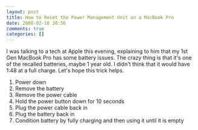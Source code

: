 ```yaml
---
layout: post
title: How to Reset the Power Management Unit on a MacBook Pro
date: 2008-02-18 20:56
comments: true
categories: []
---
```

I was talking to a tech at Apple this evening, explaining to him that my 1st Gen MacBook Pro has some battery issues. The crazy thing is that it's one of the recalled batteries, maybe 1 year old. I didn't think that it would have 1:48 at a full charge. Let's hope this trick helps.
<ol>
	<li>Power down</li>
	<li>Remove the battery</li>
	<li>Remove the power cable</li>
	<li>Hold the power button down for 10 seconds</li>
	<li>Plug the power cable back in</li>
	<li>Plug the battery back in</li>
	<li>Condition battery by fully charging and then using it until it is empty</li>
</ol>
